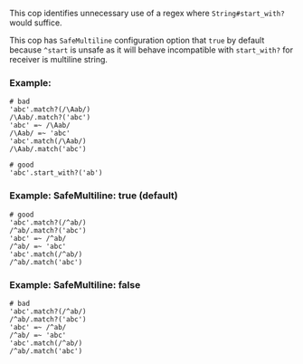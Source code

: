 This cop identifies unnecessary use of a regex where `String#start_with?` would suffice.

This cop has `SafeMultiline` configuration option that `true` by default because
`^start` is unsafe as it will behave incompatible with `start_with?`
for receiver is multiline string.

### Example:
    # bad
    'abc'.match?(/\Aab/)
    /\Aab/.match?('abc')
    'abc' =~ /\Aab/
    /\Aab/ =~ 'abc'
    'abc'.match(/\Aab/)
    /\Aab/.match('abc')

    # good
    'abc'.start_with?('ab')

### Example: SafeMultiline: true (default)

    # good
    'abc'.match?(/^ab/)
    /^ab/.match?('abc')
    'abc' =~ /^ab/
    /^ab/ =~ 'abc'
    'abc'.match(/^ab/)
    /^ab/.match('abc')

### Example: SafeMultiline: false

    # bad
    'abc'.match?(/^ab/)
    /^ab/.match?('abc')
    'abc' =~ /^ab/
    /^ab/ =~ 'abc'
    'abc'.match(/^ab/)
    /^ab/.match('abc')
